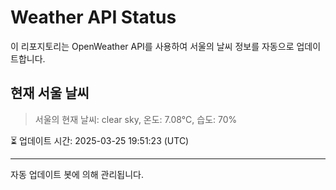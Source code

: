 
# Weather API Status

이 리포지토리는 OpenWeather API를 사용하여 서울의 날씨 정보를 자동으로 업데이트합니다.

## 현재 서울 날씨
> 서울의 현재 날씨: clear sky, 온도: 7.08°C, 습도: 70%

⏳ 업데이트 시간: 2025-03-25 19:51:23 (UTC)

---
자동 업데이트 봇에 의해 관리됩니다.

